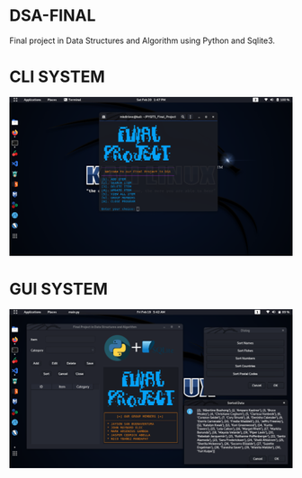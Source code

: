 # DSA-FINAL
Final project in Data Structures and Algorithm using Python and Sqlite3.
#
# CLI SYSTEM
![FIRST RUN](https://github.com/mkdirlove/DSA-FINAL/blob/main/src/cli.png)
#
# GUI SYSTEM
![FIRST RUN](https://github.com/mkdirlove/DSA-FINAL/blob/main/src/gui.png)
